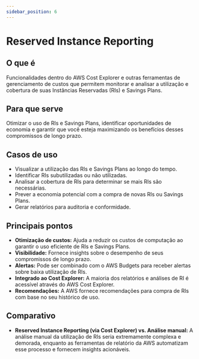 ```yaml
---
sidebar_position: 6
---
```


# Reserved Instance Reporting

## O que é
Funcionalidades dentro do AWS Cost Explorer e outras ferramentas de gerenciamento de custos que permitem monitorar e analisar a utilização e cobertura de suas Instâncias Reservadas (RIs) e Savings Plans.

## Para que serve
Otimizar o uso de RIs e Savings Plans, identificar oportunidades de economia e garantir que você esteja maximizando os benefícios desses compromissos de longo prazo.

## Casos de uso
- Visualizar a utilização das RIs e Savings Plans ao longo do tempo.
- Identificar RIs subutilizadas ou não utilizadas.
- Analisar a cobertura de RIs para determinar se mais RIs são necessárias.
- Prever a economia potencial com a compra de novas RIs ou Savings Plans.
- Gerar relatórios para auditoria e conformidade.

## Principais pontos
- **Otimização de custos:** Ajuda a reduzir os custos de computação ao garantir o uso eficiente de RIs e Savings Plans.
- **Visibilidade:** Fornece insights sobre o desempenho de seus compromissos de longo prazo.
- **Alertas:** Pode ser combinado com o AWS Budgets para receber alertas sobre baixa utilização de RIs.
- **Integrado ao Cost Explorer:** A maioria dos relatórios e análises de RI é acessível através do AWS Cost Explorer.
- **Recomendações:** A AWS fornece recomendações para compra de RIs com base no seu histórico de uso.

## Comparativo
- **Reserved Instance Reporting (via Cost Explorer) vs. Análise manual:** A análise manual da utilização de RIs seria extremamente complexa e demorada, enquanto as ferramentas de relatório da AWS automatizam esse processo e fornecem insights acionáveis. 